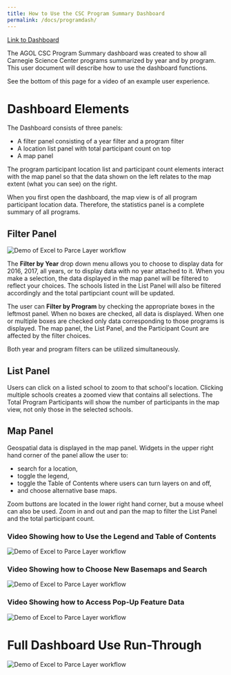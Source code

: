 ```yaml
---
title: How to Use the CSC Program Summary Dashboard
permalink: /docs/programdash/
---
```


[Link to Dashboard](http://carnegiemnh.maps.arcgis.com/home/item.html?id=a291df90e129489a86708ed99345e81a)

The AGOL CSC Program Summary dashboard was created to show all Carnegie Science Center programs summarized by year and by program. This user document will describe how to use the dashboard functions.

See the bottom of this page for a video of an example user experience.

# Dashboard Elements

The Dashboard consists of three panels: 
* A filter panel consisting of a year filter and a program filter
* A location list panel with total participant count on top
* A map panel

The program participant location list and participant count elements interact with the map panel so that the data shown on the left relates to the map extent (what you can see) on the right.

When you first open the dashboard, the map view is of all program participant location data. Therefore, the statistics panel is a complete summary of all programs.

## Filter Panel

![Demo of Excel to Parce Layer workflow]({{site.img_folder}}Filtering.gif)

The **Filter by Year** drop down menu allows you to choose to display data for 2016, 2017, all years, or to display data with no year attached to it. When you make a selection, the data displayed in the map panel will be filtered to reflect your choices. The schools listed in the List Panel will also be filtered accordingly and the total partipciant count will be updated.

The user can **Filter by Program** by checking the appropriate boxes in the leftmost panel. When no boxes are checked, all data is displayed. When one or multiple boxes are checked only data corresponding to those programs is displayed. The map panel, the List Panel, and the Participant Count are affected by the filter choices.

Both year and program filters can be utilized simultaneously.

## List Panel

Users can click on a listed school to zoom to that school's location. Clicking multiple schools creates a zoomed view that contains all selections. The Total Program Participants will show the number of participants in the map view, not only those in the selected schools. 

## Map Panel

Geospatial data is displayed in the map panel. Widgets in the upper right hand corner of the panel allow the user to:
* search for a location, 
* toggle the legend, 
* toggle the Table of Contents where users can turn layers on and off, 
* and choose alternative base maps. 

Zoom buttons are located in the lower right hand corner, but a mouse wheel can also be used. Zoom in and out and pan the map to filter the List Panel and the total participant count.

### Video Showing how to Use the Legend and Table of Contents
![Demo of Excel to Parce Layer workflow]({{site.img_folder}}UseLegend.gif)

### Video Showing how to Choose New Basemaps and Search
![Demo of Excel to Parce Layer workflow]({{site.img_folder}}ChooseNewBasemapAndSearch.gif)

### Video Showing how to Access Pop-Up Feature Data
![Demo of Excel to Parce Layer workflow]({{site.img_folder}}ClickOnData.gif)

# Full Dashboard Use Run-Through
![Demo of Excel to Parce Layer workflow]({{site.img_folder}}ProgramDashboardHowTo.gif)